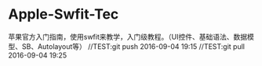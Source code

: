 # Apple-Swfit-Tec
苹果官方入门指南，使用swfit来教学，入门级教程。（UI控件、基础语法、数据模型、SB、Autolayout等）
//TEST:git push 2016-09-04 19:15
//TEST:git pull 2016-09-04 19:25
